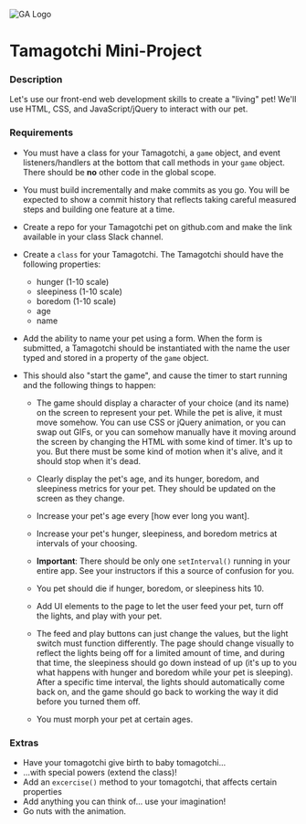![GA Logo](https://camo.githubusercontent.com/6ce15b81c1f06d716d753a61f5db22375fa684da/68747470733a2f2f67612d646173682e73332e616d617a6f6e6177732e636f6d2f70726f64756374696f6e2f6173736574732f6c6f676f2d39663838616536633963333837313639306533333238306663663535376633332e706e67)
# Tamagotchi Mini-Project

### Description

Let's use our front-end web development skills to create a "living" pet! We'll use HTML, CSS, and JavaScript/jQuery to interact with our pet.

### Requirements

* You must have a class for your Tamagotchi, a `game` object, and event listeners/handlers at the bottom that call methods in your `game` object.  There should be **no** other code in the global scope.
* You must build incrementally and make commits as you go.  You will be expected to show a commit history that reflects taking careful measured steps and building one feature at a time. 
  
* Create a repo for your Tamagotchi pet on github.com and make the link available in your class Slack channel.

* Create a `class` for your Tamagotchi.  The Tamagotchi should have the following properties:
  * hunger (1-10 scale)
  * sleepiness (1-10 scale)
  * boredom (1-10 scale)
  * age
  * name

* Add the ability to name your pet using a form. When the form is submitted, a Tamagotchi should be instantiated with the name the user typed and stored in a property of the `game` object.

* This should also "start the game", and cause the timer to start running and the following things to happen:

  * The game should display a character of your choice (and its name) on the screen to represent your pet. While the pet is alive, it must move somehow.  You can use CSS or jQuery animation, or you can swap out GIFs, or you can somehow manually have it moving around the screen by changing the HTML with some kind of timer.  It's up to you.  But there must be some kind of motion when it's alive, and it should stop when it's dead.

  * Clearly display the pet's age, and its hunger, boredom, and sleepiness metrics for your pet.  They should be updated on the screen as they change.
  
  * Increase your pet's age every [how ever long you want].

  * Increase your pet's hunger, sleepiness, and boredom metrics at intervals of your choosing.  

  * **Important**: There should be only one `setInterval()` running in your entire app. See your instructors if this a source of confusion for you.

  * You pet should die if hunger, boredom, or sleepiness hits 10.

  * Add UI elements to the page to let the user feed your pet, turn off the lights, and play with your pet.
  * The feed and play buttons can just change the values, but the light switch must function differently.  The page should change visually to reflect the lights being off for a limited amount of time, and during that time, the sleepiness should go down instead of up (it's up to you what happens with hunger and boredom while your pet is sleeping).  After a specific time interval, the lights should automatically come back on, and the game should go back to working the way it did before you turned them off.
  * You must morph your pet at certain ages.



### Extras
* Have your tomagotchi give birth to baby tomagotchi...
* ...with special powers (extend the class)!
* Add an `excercise()` method to your tomagotchi, that affects certain properties
* Add anything you can think of... use your imagination!
* Go nuts with the animation. 